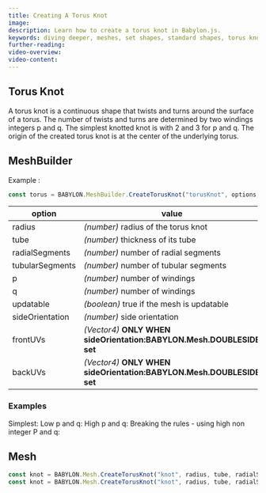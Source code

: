 ```yaml
---
title: Creating A Torus Knot
image:
description: Learn how to create a torus knot in Babylon.js.
keywords: diving deeper, meshes, set shapes, standard shapes, torus knot
further-reading:
video-overview:
video-content:
---
```


## Torus Knot

A torus knot is a continuous shape that twists and turns around the surface of a torus. The number of twists and turns are determined by two windings integers p and q. The simplest knotted knot is with 2 and 3 for p and q. The origin of the created torus knot is at the center of the underlying torus.

## MeshBuilder

Example :

```javascript
const torus = BABYLON.MeshBuilder.CreateTorusKnot("torusKnot", options, scene);
```

| option          | value                                                                 | default value     |
| --------------- | --------------------------------------------------------------------- | ----------------- |
| radius          | _(number)_ radius of the torus knot                                   | 2                 |
| tube            | _(number)_ thickness of its tube                                      | 0.5               |
| radialSegments  | _(number)_ number of radial segments                                  | 32                |
| tubularSegments | _(number)_ number of tubular segments                                 | 32                |
| p               | _(number)_ number of windings                                         | 2                 |
| q               | _(number)_ number of windings                                         | 3                 |
| updatable       | _(boolean)_ true if the mesh is updatable                             | false             |
| sideOrientation | _(number)_ side orientation                                           | DEFAULTSIDE       |
| frontUVs        | _(Vector4)_ **ONLY WHEN sideOrientation:BABYLON.Mesh.DOUBLESIDE set** | Vector4(0,0, 1,1) |
| backUVs         | _(Vector4)_ **ONLY WHEN sideOrientation:BABYLON.Mesh.DOUBLESIDE set** | Vector4(0,0, 1,1) |

### Examples

Simplest: <Playground id="#SVU8U9#1" title="Create a Simple Torus Knot" description="Simple example of creating a simple torus knot."/>
Low p and q: <Playground id="#SVU8U9#2" title="Create a Torus Knot With Low P And Q" description="Simple example of creating a simple torus knot with low P And Q."/>
High p and q: <Playground id="#SVU8U9#3" title="Create a Torus Knot With High P And Q" description="Simple example of creating a simple torus knot with high P And Q."/>
Breaking the rules - using high non integer P and q: <Playground id="#SVU8U9#4" title="Create a Torus Knot With High non integer P And Q" description="Simple example of creating a simple torus knot with high non integer P And Q."/>

## Mesh

```javascript
const knot = BABYLON.Mesh.CreateTorusKnot("knot", radius, tube, radialSegments, tubularSegments, p, q, scene);
const knot = BABYLON.Mesh.CreateTorusKnot("knot", radius, tube, radialSegments, tubularSegments, p, q, scene, updatable, sideOrientation); //optional parameters after scene
```
